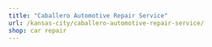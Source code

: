 ```yaml
---
title: "Caballero Automotive Repair Service"
url: /kansas-city/caballero-automotive-repair-service/
shop: car repair
---
```

